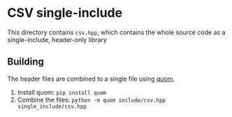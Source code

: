 # CSV single-include
This directory contains ``csv.hpp``, which contains the whole
source code as a single-include, header-only library

## Building
 The header files are combined to a single file using [quom](https://github.com/Viatorus/quom).
 1. Install quom: ``pip install quom``
2. Combine the files: ``python -m quom include/csv.hpp single_include/csv.hpp``
